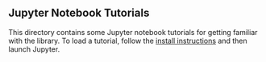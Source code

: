 ## Jupyter Notebook Tutorials

This directory contains some Jupyter notebook tutorials for getting familiar with the
library. To load a tutorial, follow the [install instructions](../README.md) and then launch Jupyter.
